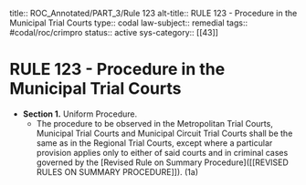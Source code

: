 title:: ROC_Annotated/PART_3/Rule 123
alt-title:: RULE 123 - Procedure in the Municipal Trial Courts
type:: codal
law-subject:: remedial
tags:: #codal/roc/crimpro
status:: active
sys-category:: [[43]]

# RULE 123 - Procedure in the Municipal Trial Courts
- **Section  1.** Uniform Procedure.
	- The procedure to be observed in the Metropolitan Trial Courts, Municipal Trial Courts and Municipal Circuit Trial Courts shall be the same as in the Regional Trial Courts, except where a particular provision applies only to either of said courts and in criminal cases governed by the [Revised Rule on Summary Procedure]([[REVISED RULES ON SUMMARY PROCEDURE]]). (1a)